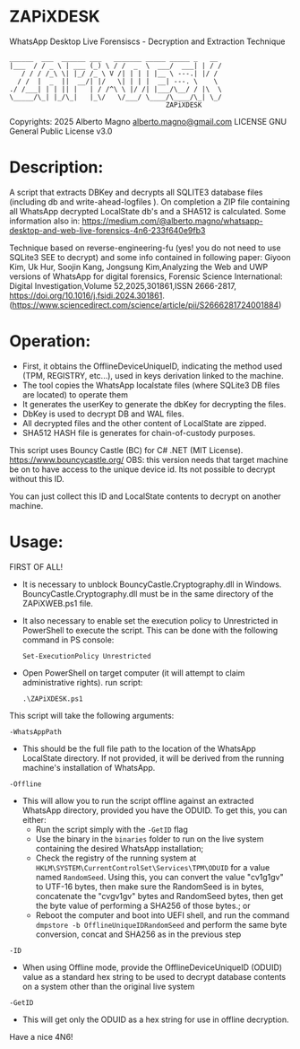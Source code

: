 # ZAPiXDESK
WhatsApp Desktop Live Forensiscs - Decryption and Extraction Technique

```
______  ___  ______ ___   _______ _____ _____ _   __
|___  / / _ \ | ___ (_) \ / /  _  \  ___/  ___| | / /
   / / / /_\ \| |_/ /_ \ V /| | | | |__ \ ---.| |/ /
  / /  |  _  ||  __/| |/   \| | | |  __| ---. \    \  
./ /___| | | || |   | / /^\ \ |/ /| |___/\__/ / |\  \
\_____/\_| |_/\_|   |_\/   \/___/ \____/\____/\_| \_/
                                       ZAPiXDESK
```
                                       
Copyrights: 2025 Alberto Magno <alberto.magno@gmail.com> 
LICENSE GNU General Public License v3.0

# Description: 
A script that extracts DBKey and decrypts all SQLITE3 database files (including db and write-ahead-logfiles ). 
On completion a ZIP file containing all WhatsApp  decrypted LocalState db's and a SHA512 is calculated.
Some information also in: https://medium.com/@alberto.magno/whatsapp-desktop-and-web-live-forensics-4n6-233f640e9fb3

Technique based on reverse-engineering-fu (yes! you do not need to use SQLite3 SEE to decrypt) and some info contained in following paper:
Giyoon Kim, Uk Hur, Soojin Kang, Jongsung Kim,Analyzing the Web and UWP versions of WhatsApp for digital forensics,
Forensic Science International: Digital Investigation,Volume 52,2025,301861,ISSN 2666-2817,
https://doi.org/10.1016/j.fsidi.2024.301861.
(https://www.sciencedirect.com/science/article/pii/S2666281724001884)

# Operation:
- First, it obtains the OfflineDeviceUniqueID, indicating the method used (TPM, REGISTRY, etc...), used in keys derivation linked to the machine.
- The tool copies the WhatsApp localstate files (where SQLite3 DB files are located) to operate them
- It generates the userKey to generate the dbKey for decrypting the files.
- DbKey is used to decrypt DB and WAL files.
- All decrypted files and the other content of LocalState are zipped.
- SHA512 HASH file is generates for chain-of-custody purposes.

This script uses Bouncy Castle (BC) for C# .NET (MIT License).
https://www.bouncycastle.org/
OBS: this version needs that target machine be on to have access to the unique device id. Its not possible to decrypt without this ID.

You can just collect this ID and LocalState contents to decrypt on another machine.

# Usage:
FIRST OF ALL!
- It is necessary to unblock BouncyCastle.Cryptography.dll in Windows. BouncyCastle.Cryptography.dll must be in the same directory of the ZAPiXWEB.ps1 file.
- It also necessary to enable set the execution policy to Unrestricted in PowerShell to execute the script. This can be done with the following command in PS console:
  
  `Set-ExecutionPolicy Unrestricted`
- Open PowerShell on target computer (it will attempt to claim administrative rights).
run script:

  `.\ZAPiXDESK.ps1`

This script will take the following arguments:
```
-WhatsAppPath  
```
- This should be the full file path to the location of the WhatsApp LocalState directory. If not provided, it will be derived from the running machine's
  installation of WhatsApp.

```
-Offline  
```
- This will allow you to run the script offline against an extracted WhatsApp directory, provided you have the ODUID. To get this, you can either:
  - Run the script simply with the `-GetID` flag
  - Use the binary in the `binaries` folder to run on the live system containing the desired WhatsApp installation;
  - Check the registry of the running system at `HKLM\SYSTEM\CurrentControlSet\Services\TPM\ODUID` for a value named `RandomSeed`. Using this, you can 
    convert the value "cv1g1gv" to UTF-16 bytes, then make sure the RandomSeed is in bytes, concatenate the "cvgv1gv" bytes and RandomSeed bytes, then 
    get the byte value of performing a SHA256 of those bytes.; or
  - Reboot the computer and boot into UEFI shell, and run the command `dmpstore -b OfflineUniqueIDRandomSeed` and perform the same byte conversion, concat
    and SHA256 as in the previous step

```
-ID
```
- When using Offline mode, provide the OfflineDeviceUniqueID (ODUID) value as a standard hex string to be used to decrypt database contents on a system other
  than the original live system

```
-GetID
```
- This will get only the ODUID as a hex string for use in offline decryption.


Have a nice 4N6!






